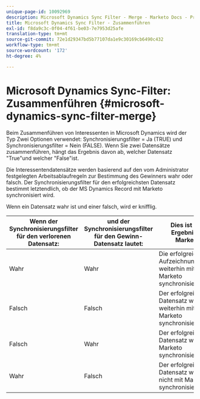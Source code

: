 ```yaml
---
unique-page-id: 10092969
description: Microsoft Dynamics Sync Filter - Merge - Marketo Docs - Produktdokumentation
title: Microsoft Dynamics Sync Filter - Zusammenführen
exl-id: f8da9c3c-0f04-4f61-be03-7e7953d25afe
translation-type: tm+mt
source-git-commit: 72e1d29347bd5b77107da1e9c30169cb6490c432
workflow-type: tm+mt
source-wordcount: '172'
ht-degree: 4%

---
```


# Microsoft Dynamics Sync-Filter: Zusammenführen {#microsoft-dynamics-sync-filter-merge}

Beim Zusammenführen von Interessenten in Microsoft Dynamics wird der Typ Zwei Optionen verwendet: Synchronisierungsfilter = Ja (TRUE) und Synchronisierungsfilter = Nein (FALSE). Wenn Sie zwei Datensätze zusammenführen, hängt das Ergebnis davon ab, welcher Datensatz &quot;True&quot;und welcher &quot;False&quot;ist.

Die Interessentendatensätze werden basierend auf den vom Administrator festgelegten Arbeitsablaufregeln zur Bestimmung des Gewinners wahr oder falsch. Der Synchronisierungsfilter für den erfolgreichsten Datensatz bestimmt letztendlich, ob der MS Dynamics Record mit Marketo synchronisiert wird.

Wenn ein Datensatz wahr ist und einer falsch, wird er knifflig.

| Wenn der Synchronisierungsfilter für den verlorenen Datensatz: | und der Synchronisierungsfilter für den Gewinn-Datensatz lautet: | Dies ist das Ergebnis in Marketo |
|---|---|---|
| Wahr | Wahr | Die erfolgreichste Aufzeichnung wird weiterhin mit Marketo synchronisiert |
| Falsch | Falsch | Der erfolgreichste Datensatz wird weiterhin mit Marketo synchronisiert.**** |
| Falsch | Wahr | Der erfolgreichste Datensatz wird mit Marketo synchronisiert |
| Wahr | Falsch | Der erfolgreichste Datensatz wird nicht mit Marketo synchronisiert |
